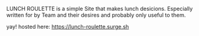 LUNCH ROULETTE is a simple Site that makes lunch desicions.
Especially written for by Team and their desires and probably only useful to them.

yay!
hosted here: https://lunch-roulette.surge.sh
